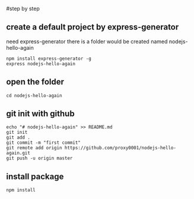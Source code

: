 #step by step

## create a default project by express-generator

  need express-generator
  there is a folder would be created named nodejs-hello-again

<!-- code block -->
    npm install express-generator -g
    express nodejs-hello-again

## open the folder

<!-- code block -->    
    cd nodejs-hello-again

## git init with github

<!-- code block -->
    echo "# nodejs-hello-again" >> README.md
    git init
    git add .
    git commit -m "first commit"
    git remote add origin https://github.com/proxy0001/nodejs-hello-again.git
    git push -u origin master

## install package

<!-- code block -->
    npm install
